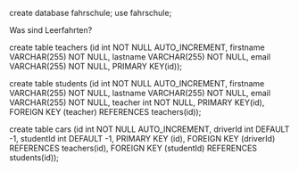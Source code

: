 create database fahrschule;
use fahrschule;


Was sind Leerfahrten?

create table teachers (id int NOT NULL AUTO_INCREMENT, firstname VARCHAR(255) NOT NULL, 
lastname VARCHAR(255) NOT NULL, email VARCHAR(255) NOT NULL, PRIMARY KEY(id));

create table students (id int NOT NULL AUTO_INCREMENT,
firstname VARCHAR(255) NOT NULL, lastname VARCHAR(255) NOT NULL,
email VARCHAR(255) NOT NULL, teacher int NOT NULL, PRIMARY KEY(id),
FOREIGN KEY (teacher) REFERENCES teachers(id));

create table cars (id int NOT NULL AUTO_INCREMENT, driverId int DEFAULT -1, studentId int DEFAULT -1,
                    PRIMARY KEY (id), 
                    FOREIGN KEY (driverId) REFERENCES teachers(id),
                    FOREIGN KEY (studentId) REFERENCES students(id));         